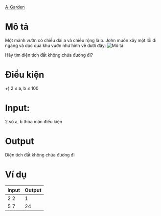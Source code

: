[A-Garden](https://atcoder.jp/contests/ABC106/tasks/abc106_a)

# Mô tả
Một mảnh vườn có chiều dài a và chiều rộng là b. John muốn xây một lối đi ngang và dọc qua khu vườn như hình vẽ dưới đây:
![Mô tả](https://img.atcoder.jp/ghi/27d063746b460f1132b6a99aa535a562.png)

Hãy tìm diện tích đất không chứa đường đi?

# Điều kiện 
+) 2 ≤ a, b ≤ 100

# Input:
2 số a, b thỏa mãn điều kiện

# Output
Diện tích đất không chứa đường đi

# Ví dụ
| Input | Output |
| ----- | ----- |
| 2 2 | 1 |
| 5 7 | 24 |
